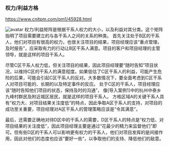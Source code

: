 ### 权力/利益方格
https://www.cnitpm.com/pm1/45928.html

![avatar](https://www.cnitpm.com/upload/image/20170209/20170209213800_7850.png)
权力/利益矩阵是根据干系人权力的大小，以及利益对其分类。这个矩阵指明了项目需要建立的与各干系人之间的关系的种类。
首先关注处于B区的干系人，他们对项目有很高的权力，也很关注项目的结果，项目经理应该“重点管理，及时报告”，应采取有力的行动让B区干系人满意。项目的客户和项目经理的主管领导，就是这样的项目干系人。

尽管C区干系人权力低，但关注项目的结果，因此项目经理要“随时告知”项目状况，以维持C区的干系人的满意程度。如果低估了C区干系人的利益，可能产生危险的后果，可能会引起C区干系人的反对。大多数情况下，要全面考虑到C区干系人对项目可能的、长期的以及特定事件的反应。
处于C区的干系人，项目经理应该“随时告知他们项目的状态，保持及时的沟通”，
像[导入案例1]中的杭州中泰乡九峰村群民及附近城区居民，就是这样的项目干系人。
方格区域A的关键干系人具有“权力大、对项目结果关注度低”的特点，因此争取A区于系人的支持，对项目的成功至关重要，项目经理对A区干系人的管理策略应该是“令其满意”。

最后，还需要正确地对待D区中的干系人的需要，D区干系人的特点是“权力低、对项目结果的关注度低”，因此项目经理主要是通过“花最少的精力来监督他们”即可。但有些D区的干系人可以影响更有权力的干系人，他们对项目发挥的是间接作用，因此对他们的态度也应该“要好一些”，以争取他们的支持、降低他们的敌意。